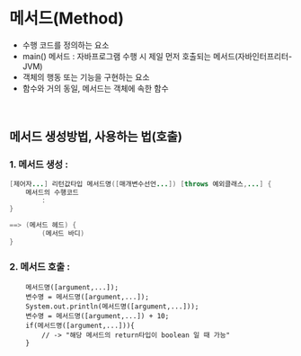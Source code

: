 # 메서드(Method)

- 수행 코드를 정의하는 요소
- main() 메서드 : 자바프로그램 수행 시 제일 먼저 호출되는 메서드(자바인터프리터-JVM)
- 객체의 행동 또는 기능을 구현하는 요소
- 함수와 거의 동일, 메서드는 객체에 속한 함수
<br>

## 메서드 생성방법, 사용하는 법(호출)

### 1. 메서드 생성 :

```java
[제어자...] 리턴값타입 메서드명([매개변수선언...]) [throws 예외클래스,...] {
    메서드의 수행코드
        :
}

==> (메서드 헤드) {
        (메서드 바디)
}
```


### 2. 메서드 호출 :

```
    메서드명([argument,...]);
    변수명 = 메서드명([argument,...]);
    System.out.println(메서드명([argument,...]));
    변수명 = 메서드명([argument,...]) + 10;
    if(메서드명([argument,...])){ 
        // -> "해당 메서드의 return타입이 boolean 일 때 가능"
    }
```        
       

